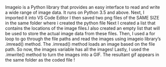 Imageio is a Python library that provides an easy interface to read and write a wide range of image data. It runs on Python 3.5 and above.
Next, I imported it into VS Code Editor
I then saved two png files of the SAME SIZE in the same folder where i created the python file
Next I created a list that contains the locations of the image files.I also created an empty list that will be used to store the actual image data from these files.
Then, I used a for loop to go through the file paths and read the images using imageio library’s .imread() method.
The .imread() method loads an image based on the file path. So now, the images variable has all the images!
Lastly, I used the .imwrite() method to turn the images into a GIF.
The resultant gif appears in the same folder as the coded file !
